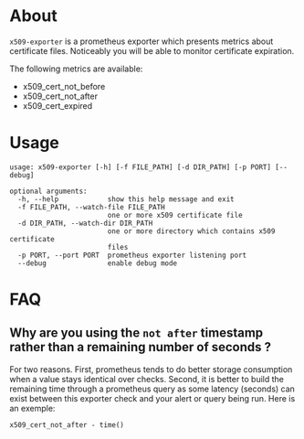 # About
`x509-exporter` is a prometheus exporter which presents metrics about certificate files.
Noticeably you will be able to monitor certificate expiration.

The following metrics are available:
* x509_cert_not_before
* x509_cert_not_after
* x509_cert_expired

# Usage
```
usage: x509-exporter [-h] [-f FILE_PATH] [-d DIR_PATH] [-p PORT] [--debug]

optional arguments:
  -h, --help            show this help message and exit
  -f FILE_PATH, --watch-file FILE_PATH
                        one or more x509 certificate file
  -d DIR_PATH, --watch-dir DIR_PATH
                        one or more directory which contains x509 certificate
                        files
  -p PORT, --port PORT  prometheus exporter listening port
  --debug               enable debug mode
  ```

# FAQ
## Why are you using the `not after` timestamp rather than a remaining number of seconds ?
For two reasons.
First, prometheus tends to do better storage consumption when a value stays identical over checks.
Second, it is better to build the remaining time through a prometheus query as some latency (seconds) can exist between this exporter check and your alert or query being run.
Here is an exemple:
```
x509_cert_not_after - time()
```